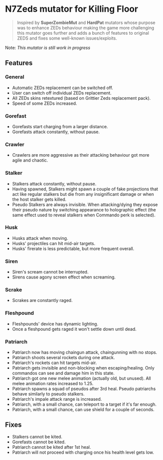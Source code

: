 # N7Zeds mutator for Killing Floor

> Inspired by **SuperZombieMut** and **HardPat** mutators whose purpose was to enhance ZEDs behaviour making the game more challenging
> this mutator goes further and adds a bunch of features to original ZEDS and fixes some well-known issues/exploits.

Note: _This mutator is still work in progress_

## Features

### General

- Automatic ZEDs replacement can be switched off.
- User can switch off individual ZEDs replacement.
- All ZEDs skins retextured (based on Grittier Zeds replacement pack).
- Speed of some ZEDs increased.

### Gorefast

- Gorefasts start charging from a larger distance.
- Gorefasts attack constantly, without pause.

### Crawler

- Crawlers are more aggressive as their attacking behaviour got more agile and chaotic.

### Stalker

- Stalkers attack constantly, without pause.
- Having spawned, Stalkers might spawn a couple of fake projections that act like regular stalkers but die from any insignificant damage or when the host stalker gets killed.
- Pseudo Stalkers are always invisible. When attacking/dying they expose their pseudo nature by switching appearance to holographic effect (the same effect used to reveal stalkers when Commando perk is selected).

### Husk

- Husks attack when moving.
- Husks' projectiles can hit mid-air targets.
- Husks' firerate is less predictable, but more frequent overall.

### Siren

- Siren's scream cannot be interrupted.
- Sirens cause agony screen effect when screaming.

### Scrake

- Scrakes are constantly raged.

### Fleshpound

- Fleshpounds' device has dynamic lighting.
- Once a fleshpound gets raged it won't settle down until dead.

### Patriarch

- Patriarch now has moving chaingun attack, chaingunning with no stops.
- Patriarch shoots several rockets during one attack.
- Patriarch's rockets can hit targets mid-air.
- Patriarch gets invisible and non-blocking when escaping/healing. Only commandos can see and damage him in this state.
- Patriarch got one new melee animation (actually old, but unused). All melee animation rates increased to 1.25.
- Patriarch spawns a squad of pseudos after 3rd heal. Pseudo patriarchs behave similarly to pseudo stalkers.
- Patriarch's impale attack range is increased.
- Patriarch, with a small chance, can teleport to a target if it's far enough.
- Patriarch, with a small chance, can use shield for a couple of seconds.

## Fixes

- Stalkers cannot be kited.
- Gorefasts cannot be kited.
- Patriarch cannot be kited after 1st heal.
- Patriarch will not proceed with charging once his health level gets low.
